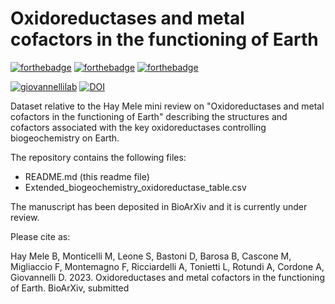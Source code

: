 # Oxidoreductases and metal cofactors in the functioning of Earth

[![forthebadge](https://forthebadge.com/images/badges/cc-by-nd.svg)](https://forthebadge.com)
[![forthebadge](https://forthebadge.com/images/badges/powered-by-coffee.svg)](https://forthebadge.com)
[![forthebadge](https://forthebadge.com/images/badges/built-with-science.svg)](https://forthebadge.com)

[![giovannellilab](https://img.shields.io/badge/BY-Giovannelli_Lab-blue)](http:s//www.donatogiovannelli.com)
[![DOI](https://zenodo.org/badge/xxxxxxx.svg)](https://zenodo.org/badge/latestdoi/xxxxxxx)

Dataset relative to the Hay Mele mini review on "Oxidoreductases and metal cofactors in the functioning of Earth" describing the structures and cofactors associated with the key oxidoreductases controlling biogeochemistry on Earth.

The repository contains the following files:

- README.md (this readme file)
- Extended_biogeochemistry_oxidoreductase_table.csv

The manuscript has been deposited in BioArXiv and it is currently under review.


Please cite as:

Hay Mele B, Monticelli M, Leone S, Bastoni D, Barosa B, Cascone M, Migliaccio F, Montemagno F, Ricciardelli A, Tonietti L, Rotundi A, Cordone A, Giovannelli D. 2023. Oxidoreductases and metal cofactors in the functioning of Earth. BioArXiv, submitted




